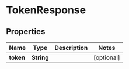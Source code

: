 

# TokenResponse


## Properties

| Name | Type | Description | Notes |
|------------ | ------------- | ------------- | -------------|
|**token** | **String** |  |  [optional] |




